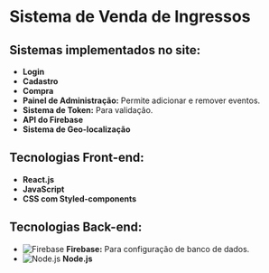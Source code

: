# Sistema de Venda de Ingressos

## Sistemas implementados no site:
- **Login**
- **Cadastro**
- **Compra**
- **Painel de Administração:** Permite adicionar e remover eventos.
- **Sistema de Token:** Para validação.
- **API do Firebase**
- **Sistema de Geo-localização**

## Tecnologias Front-end:
- **React.js**
- **JavaScript**
- **CSS com Styled-components**

## Tecnologias Back-end:
- ![Firebase](https://www.vectorlogo.zone/logos/firebase/firebase-icon.svg) **Firebase:** Para configuração de banco de dados.
- ![Node.js](https://nodejs.org/static/images/logo.svg) **Node.js**
